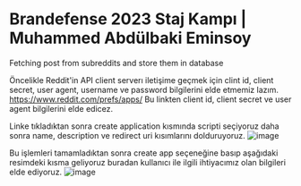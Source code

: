 # Brandefense 2023 Staj Kampı | Muhammed Abdülbaki Eminsoy
 Fetching post from subreddits and store them in database 

Öncelikle Reddit'in API client serverı iletişime geçmek için clint id, client secret, user agent, username ve password bilgilerini elde etmemiz lazım. 
https://www.reddit.com/prefs/apps/ Bu linkten client id, client secret ve user agent bilgilerini elde edicez.

Linke tıkladıktan sonra create application kısmında scripti seçiyoruz daha sonra name, description ve redirect uri kısımlarını dolduruyoruz. 
![image](https://github.com/maeminsoy/Brandefense-2023-Staj-Kamp----Muhammed-Abdulbaki-Eminsoy/assets/137301030/ea7666c5-dd79-48a4-9f2c-e5d3c6dd3c65)

Bu işlemleri tamamladıktan sonra create app seçeneğine basıp aşağıdaki resimdeki kısma geliyoruz buradan kullanıcı ile ilgili ihtiyacımız olan bilgileri elde ediyoruz. 
![image](https://github.com/maeminsoy/Brandefense-2023-Staj-Kamp----Muhammed-Abdulbaki-Eminsoy/assets/137301030/c59d4bda-3e25-43cb-a0dc-02aa92123a9a)

